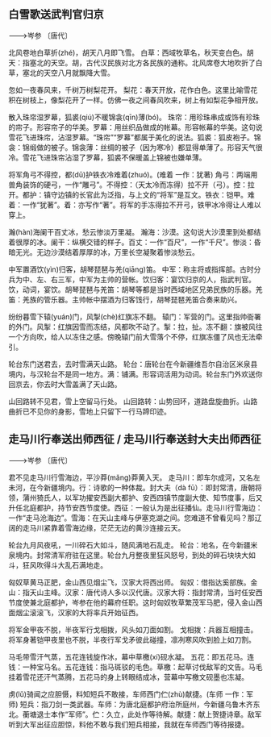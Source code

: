 <link href="../../css/style.css" rel="stylesheet" type="text/css" />

## 白雪歌送武判官归京

<span class="r">--->岑参 〔唐代〕
<div class="p">

北风卷地白草折(zhé)，胡天八月即飞雪。
<span class="comment">白草：西域牧草名，秋天变白色。胡天：指塞北的天空。胡，古代汉民族对北方各民族的通称。北风席卷大地吹折了白草，塞北的天空八月就飘降大雪。

忽如一夜春风来，千树万树梨花开。
<span class="comment">梨花：春天开放，花作白色。这里比喻雪花积在树枝上，像梨花开了一样。仿佛一夜之间春风吹来，树上有如梨花争相开放。

散入珠帘湿罗幕，狐裘(qiú)不暖锦衾(qīn)薄(bó)。
<span class="comment">珠帘：用珍珠串成或饰有珍珠的帘子。形容帘子的华美。罗幕：用丝织品做成的帐幕。形容帐幕的华美。这句说雪花飞进珠帘，沾湿罗幕。“珠帘”“罗幕”都属于美化的说法。狐裘：狐皮袍子。锦衾：锦缎做的被子。锦衾薄：丝绸的被子（因为寒冷）都显得单薄了。形容天气很冷。雪花飞进珠帘沾湿了罗幕，狐裘不保暖盖上锦被也嫌单薄。

将军角弓不得控，都(dū)护铁衣冷难着(zhuó)。(难着 一作：犹著)
<span class="comment">角弓：两端用兽角装饰的硬弓，一作“雕弓”。不得控：（天太冷而冻得）拉不开（弓）。控：拉开。都护：镇守边镇的长官此为泛指，与上文的“将军”是互文。铁衣：铠甲。难着：一作“犹著”。着：亦写作“著”。将军的手冻得拉不开弓，铁甲冰冷得让人难以穿上。

瀚(hàn)海阑干百丈冰，愁云惨淡万里凝。
<span class="comment">瀚海：沙漠。这句说大沙漠里到处都结着很厚的冰。阑干：纵横交错的样子。百丈：一作“百尺”，一作“千尺”。惨淡：昏暗无光。无边沙漠结着厚厚的冰，万里长空凝聚着惨淡愁云。

中军置酒饮(yìn)归客，胡琴琵琶与羌(qiāng)笛。
<span class="comment">中军：称主将或指挥部。古时分兵为中、左、右三军，中军为主帅的营帐。饮归客：宴饮归京的人，指武判官。饮，动词，宴饮。胡琴琵琶与羌笛：胡琴等都是当时西域地区兄弟民族的乐器。羌笛：羌族的管乐器。主帅帐中摆酒为归客饯行，胡琴琵琶羌笛合奏来助兴。

纷纷暮雪下辕(yuán)门，风掣(chè)红旗冻不翻。
<span class="comment">辕门：军营的门。这里指帅衙署的外门。风掣：红旗因雪而冻结，风都吹不动了。掣：拉，扯。冻不翻：旗被风往一个方向吹，给人以冻住之感。傍晚辕门前大雪落个不停，红旗冻僵了风也无法牵引。

轮台东门送君去，去时雪满天山路。
<span class="comment">轮台：唐轮台在今新疆维吾尔自治区米泉县境内，与汉轮台不是同一地方。满：铺满。形容词活用为动词。轮台东门外欢送你回京去，你去时大雪盖满了天山路。

山回路转不见君，雪上空留马行处。 
<span class="comment">山回路转：山势回环，道路盘旋曲折。山路曲折已不见你的身影，雪地上只留下一行马蹄印迹。 

## 走马川行奉送出师西征 / 走马川行奉送封大夫出师西征

<span class="r">--->岑参 〔唐代〕

君不见走马川行雪海边，平沙莽(mǎng)莽黄入天。 
<span class="comment">走马川：即车尔成河，又名左未河，在今新疆境内。行：诗歌的一种体裁。封大夫（dà fū）：即封常清，唐朝将领，蒲州猗氏人，以军功擢安西副大都护、安西四镇节度副大使、知节度事，后又升任北庭都护，持节安西节度使。西征：一般认为是出征播仙。走马川行雪海边：一作“走马沧海边”。雪海：在天山主峰与伊塞克湖之间。您难道不曾看见吗？那辽阔的走马川紧靠着雪海边缘，茫茫无边的黄沙连接云天。

轮台九月风夜吼，一川碎石大如斗，随风满地石乱走。 
<span class="comment">轮台：地名，在今新疆米泉境内。封常清军府驻在这里。轮台九月整夜里狂风怒号，到处的碎石块块大如斗，狂风吹得斗大乱石满地走。

匈奴草黄马正肥，金山西见烟尘飞，汉家大将西出师。
<span class="comment">匈奴：借指达奚部族。金山：指天山主峰。汉家：唐代诗人多以汉代唐。汉家大将：指封常清，当时任安西节度使兼北庭都护，岑参在他的幕府任职。这时匈奴牧草繁茂军马肥，侵入金山西面烟尘滚滚飞，汉家的大将率兵开始征西。

将军金甲夜不脱，半夜军行戈相拨，风头如刀面如割。 
<span class="comment">戈相拨：兵器互相撞击。将军身著铠甲夜里也不脱，半夜行军戈矛彼此碰撞，凛冽寒风吹到脸上如刀割。

马毛带雪汗气蒸，五花连钱旋作冰，幕中草檄(xí)砚水凝。 
<span class="comment">五花：即五花马。连钱：一种宝马名。五花连钱：指马斑驳的毛色。草檄：起草讨伐敌军的文告。马毛挂着雪花还汗气蒸腾，五花马的身上转眼结成冰，营幕中写檄文砚墨也冻凝。

虏(lǔ)骑闻之应胆慑，料知短兵不敢接，车师西门伫(zhù)献捷。(车师 一作：军师)
<span class="comment">短兵：指刀剑一类武器。车师：为唐北庭都护府治所庭州，今新疆乌鲁木齐东北。蘅塘退士本作“军师”。伫：久立，此处作等待解。献捷：献上贺捷诗章。敌军听到大军出征应胆惊，料他不敢与我们短兵相接，我就在车师西门等待报捷。
